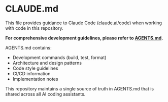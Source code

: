 # CLAUDE.md

This file provides guidance to Claude Code (claude.ai/code) when working with code in this repository.

**For comprehensive development guidelines, please refer to [AGENTS.md](AGENTS.md).**

AGENTS.md contains:
- Development commands (build, test, format)
- Architecture and design patterns
- Code style guidelines
- CI/CD information
- Implementation notes

This repository maintains a single source of truth in AGENTS.md that is shared across all AI coding assistants.
